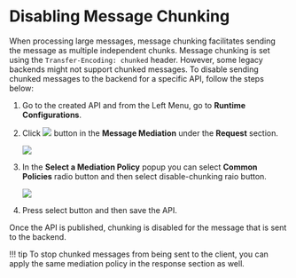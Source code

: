 # Disabling Message Chunking

When processing large messages, message chunking facilitates sending the message as multiple independent chunks. 
Message chunking is set using the `Transfer-Encoding: chunked` header. However, some legacy backends might not support 
chunked messages. To disable sending chunked messages to the backend for a specific API, follow the steps below:

1.  Go to the created API and from the Left Menu, go to **Runtime Configurations**.
2.  Click [![]({{base_path}}/assets/img/learn/api-gateway/message-mediation/edit-button.png)]({{base_path}}/assets/img/learn/api-gateway/message-mediation/edit-button.png) button in the **Message Mediation** under the **Request** section.      
  
    [![]({{base_path}}/assets/img/learn/api-gateway/message-mediation/edit-mediation.png)]({{base_path}}/assets/img/learn/api-gateway/message-mediation/edit-mediation.png)  

3.  In the **Select a Mediation Policy** popup you can select **Common Policies** radio button and then select disable-chunking raio button.  

    [![]({{base_path}}/assets/img/learn/api-gateway/message-mediation/disable-chunking.png)]({{base_path}}/assets/img/learn/api-gateway/message-mediation/disable-chunking.png)

4.  Press select button and then save the API.

Once the API is published, chunking is disabled for the message that is sent to the backend.

!!! tip
    To stop chunked messages from being sent to the client, you can apply the same mediation policy in the response section as well.
        



